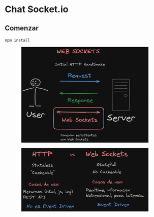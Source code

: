# Chat Socket.io

## Comenzar

```
npm install
```

<p align="center">
  <img width="400" src="./img/WEB SOCKETS.png">
</p>

<p align="center">
  <img width="400" src="./img/protocolo.png">
</p>





